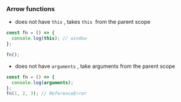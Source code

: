 ### Arrow functions

- does not have `this` , takes `this`  from the parent scope

```js
const fn = () => {
  console.log(this); // window
};

fn();
```

- does not have `arguments` , take arguments from the parent scope

```js
const fn = () => {
  console.log(arguments);
};
fn(1, 2, 3); // ReferenceError
```